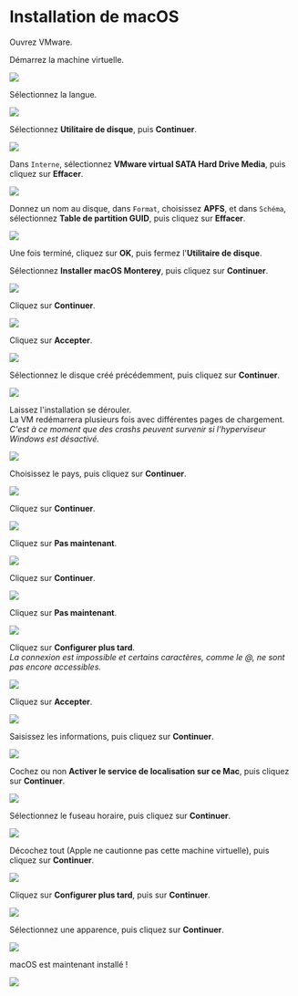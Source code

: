 # Installation de macOS
Ouvrez VMware.
  
Démarrez la machine virtuelle.
  
![](Images/Installation_macOS_01.PNG)
  
Sélectionnez la langue.
  
![](Images/Installation_macOS_02.PNG)
  
Sélectionnez **Utilitaire de disque**, puis **Continuer**.
  
![](Images/Installation_macOS_03.PNG)
  
Dans `Interne`, sélectionnez **VMware virtual SATA Hard Drive Media**, puis cliquez sur **Effacer**.
  
![](Images/Installation_macOS_04.PNG)
  
Donnez un nom au disque, dans `Format`, choisissez **APFS**, et dans `Schéma`, sélectionnez **Table de partition GUID**, puis cliquez sur **Effacer**.
  
![](Images/Installation_macOS_05.PNG)
  
Une fois terminé, cliquez sur **OK**, puis fermez l'**Utilitaire de disque**.  
  
Sélectionnez **Installer macOS Monterey**, puis cliquez sur **Continuer**.
  
![](Images/Installation_macOS_06.PNG)
  
Cliquez sur **Continuer**.
  
![](Images/Installation_macOS_07.PNG)
  
Cliquez sur **Accepter**.
  
![](Images/Installation_macOS_08.PNG)
  
Sélectionnez le disque créé précédemment, puis cliquez sur **Continuer**.
  
![](Images/Installation_macOS_09.PNG)
  
Laissez l'installation se dérouler.  
La VM redémarrera plusieurs fois avec différentes pages de chargement.   
*C'est à ce moment que des crashs peuvent survenir si l'hyperviseur Windows est désactivé.*
  
![](Images/Installation_macOS_10.PNG)
  
Choisissez le pays, puis cliquez sur **Continuer**.
  
![](Images/Installation_macOS_11.PNG)
  
Cliquez sur **Continuer**.
  
![](Images/Installation_macOS_12.PNG)
  
Cliquez sur **Pas maintenant**.
  
![](Images/Installation_macOS_13.PNG)
  
Cliquez sur **Continuer**.
  
![](Images/Installation_macOS_14.PNG)
  
Cliquez sur **Pas maintenant**.
  
![](Images/Installation_macOS_15.PNG)
  
Cliquez sur **Configurer plus tard**.  
*La connexion est impossible et certains caractères, comme le @, ne sont pas encore accessibles.*
  
![](Images/Installation_macOS_16.PNG)
  
Cliquez sur **Accepter**.
  
![](Images/Installation_macOS_17.PNG)
  
Saisissez les informations, puis cliquez sur **Continuer**.
  
![](Images/Installation_macOS_18.PNG)
  
Cochez ou non **Activer le service de localisation sur ce Mac**, puis cliquez sur **Continuer**.
  
![](Images/Installation_macOS_19.PNG)
  
Sélectionnez le fuseau horaire, puis cliquez sur **Continuer**.
  
![](Images/Installation_macOS_20.PNG)
  
Décochez tout (Apple ne cautionne pas cette machine virtuelle), puis cliquez sur **Continuer**.
  
![](Images/Installation_macOS_21.PNG)
  
Cliquez sur **Configurer plus tard**, puis sur **Continuer**.
  
![](Images/Installation_macOS_22.PNG)
  
Sélectionnez une apparence, puis cliquez sur **Continuer**.
  
![](Images/Installation_macOS_23.PNG)
  
macOS est maintenant installé !
  
![](Images/Installation_macOS_24.PNG)
